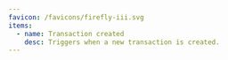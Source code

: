 ```yaml
---
favicon: /favicons/firefly-iii.svg
items:
  - name: Transaction created
    desc: Triggers when a new transaction is created.
---
```


<script setup>
  import CustomListing from '../../components/CustomListing.vue'
</script>

<CustomListing />
